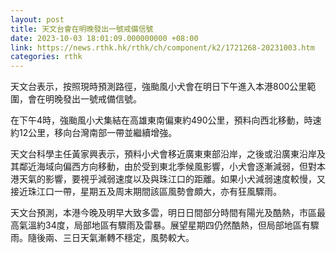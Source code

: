 ```yaml
---
layout: post
title: 天文台會在明晚發出一號戒備信號
date: 2023-10-03 18:01:09.000000000 +08:00
link: https://news.rthk.hk/rthk/ch/component/k2/1721268-20231003.htm
categories: rthk
---
```


天文台表示，按照現時預測路徑，強颱風小犬會在明日下午進入本港800公里範圍，會在明晚發出一號戒備信號。

在下午4時，強颱風小犬集結在高雄東南偏東約490公里，預料向西北移動，時速約12公里，移向台灣南部一帶並繼續增強。

天文台科學主任黃家興表示，預料小犬會移近廣東東部沿岸，之後或沿廣東沿岸及其鄰近海域向偏西方向移動，由於受到東北季候風影響，小犬會逐漸減弱，但對本港天氣的影響，要視乎減弱速度以及與珠江口的距離。如果小犬減弱速度較慢，又接近珠江口一帶，星期五及周末期間該區風勢會頗大，亦有狂風驟雨。

天文台預測，本港今晚及明早大致多雲，明日日間部分時間有陽光及酷熱，市區最高氣溫約34度，局部地區有驟雨及雷暴。展望星期四仍然酷熱，但局部地區有驟雨。隨後兩、三日天氣漸轉不穩定，風勢較大。
